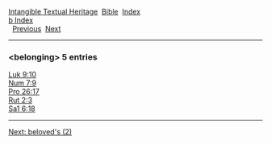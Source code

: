 [Intangible Textual Heritage](../../index)  [Bible](../index) 
[Index](index)   
[b Index](_b_)  
  [Previous](c01261)  [Next](c01263) 

------------------------------------------------------------------------

### &lt;belonging&gt; 5 entries

[Luk 9:10](../kjv/luk009.htm#010)  
[Num 7:9](../kjv/num007.htm#009)  
[Pro 26:17](../kjv/pro026.htm#017)  
[Rut 2:3](../kjv/rut002.htm#003)  
[Sa1 6:18](../kjv/sa1006.htm#018)  

------------------------------------------------------------------------

[Next: beloved's (2)](c01263)
